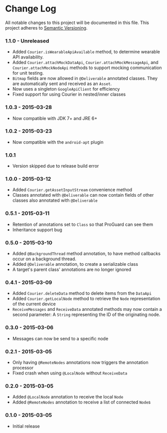 # Change Log
All notable changes to this project will be documented in this file.
This project adheres to [Semantic Versioning](http://semver.org/).

### 1.1.0 - Unreleased
- Added `Courier.isWearableApiAvailable` method, to determine wearable API availability.
- Added `Courier.attachMockDataApi`, `Courier.attachMockMessageApi`, and `Courier.attachMockNodeApi` methods to support mocking communication for unit testing.
- `Bitmap` fields are now allowed in `@Deliverable` annotated classes. They are automatically sent and received as an `Asset`.
- Now uses a singleton `GoogleApiClient` for efficiency
- Fixed support for using Courier in nested/inner classes

### 1.0.3 - 2015-03-28
- Now compatible with JDK 7+ and JRE 6+

### 1.0.2 - 2015-03-23
- Now compatible with the `android-apt` plugin

### 1.0.1
- Version skipped due to release build error

### 1.0.0 - 2015-03-12
- Added `Courier.getAssetInputStream` convenience method
- Classes annotated with `@Deliverable` can now contain fields of other classes also annotated with `@Deliverable`

### 0.5.1 - 2015-03-11
- Retention of annotations set to `Class` so that ProGuard can see them
- Inheritance support bug

### 0.5.0 - 2015-03-10
- Added `@BackgroundThread` method annotation, to have method callbacks occur on a background thread.
- Added `@Deliverable` annotation, to create a serializable class
- A target's parent class' annotations are no longer ignored

### 0.4.1 - 2015-03-09
- Added `Courier.deleteData` method to delete items from the `DataApi`
- Added `Courier.getLocalNode` method to retrieve the `Node` representation of the current device
- `ReceiveMessages` and `ReceiveData` annotated methods may now contain a second parameter: A `String` representing the ID of the originating node.

### 0.3.0 - 2015-03-06
- Messages can now be send to a specific node

### 0.2.1 - 2015-03-05
- Only having `@RemoteNodes` annotations now triggers the annotation processor
- Fixed crash when using `@LocalNode` without `ReceiveData`

### 0.2.0 - 2015-03-05
- Added `@LocalNode` annotation to receive the local `Node`
- Added `@RemoteNodes` annotation to receive a list of connected `Node`s

### 0.1.0 - 2015-03-05
- Initial release